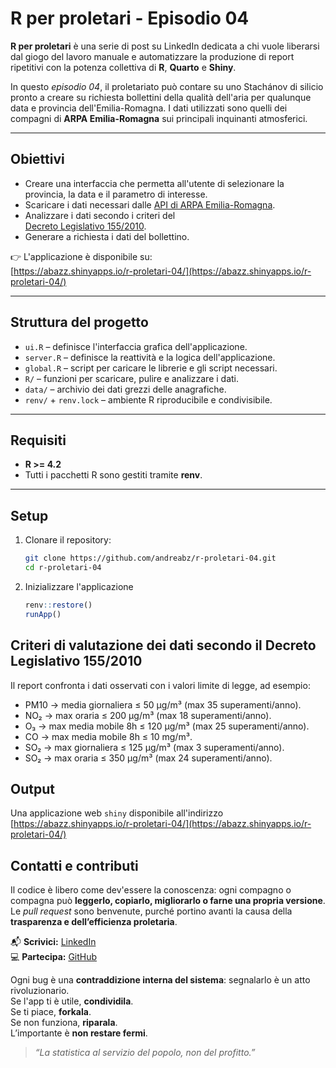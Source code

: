 # R per proletari - Episodio 04

**R per proletari** è una serie di post su LinkedIn dedicata a chi vuole
liberarsi dal giogo del lavoro manuale e automatizzare la produzione di report
ripetitivi con la potenza collettiva di **R**, **Quarto** e **Shiny**.

In questo *episodio 04*, il proletariato può contare su uno Stachánov di silicio
pronto a creare su richiesta bollettini della qualità dell'aria per qualunque data
e provincia dell'Emilia-Romagna. I dati utilizzati sono quelli dei compagni di 
**ARPA Emilia-Romagna** sui principali inquinanti atmosferici.

---

## Obiettivi

- Creare una interfaccia che permetta all'utente di selezionare la provincia, la data e il parametro di interesse.  
- Scaricare i dati necessari dalle [API di ARPA Emilia-Romagna](https://dati.arpae.it/datastore/dump/4dc855a1-6298-4b71-a1ae-d80693d43dcb).  
- Analizzare i dati secondo i criteri del  
  [Decreto Legislativo 155/2010](https://www.normattiva.it/uri-res/N2Ls?urn:nir:stato:decreto.legislativo:2010-08-13;155).  
- Generare a richiesta i dati del bollettino.

👉 L'applicazione è disponibile su:  
[https://abazz.shinyapps.io/r-proletari-04/](https://abazz.shinyapps.io/r-proletari-04/)

---

## Struttura del progetto

- `ui.R` – definisce l'interfaccia grafica dell'applicazione.  
- `server.R` – definisce la reattività e la logica dell'applicazione.  
- `global.R` – script per caricare le librerie e gli script necessari.  
- `R/` – funzioni per scaricare, pulire e analizzare i dati.  
- `data/` – archivio dei dati grezzi delle anagrafiche.  
- `renv/` + `renv.lock` – ambiente R riproducibile e condivisibile.

---

## Requisiti

- **R >= 4.2**  
- Tutti i pacchetti R sono gestiti tramite **renv**.

---

## Setup

1. Clonare il repository:

   ```bash
   git clone https://github.com/andreabz/r-proletari-04.git
   cd r-proletari-04
   ```
   
2. Inizializzare l'applicazione

   ```r
   renv::restore()
   runApp()
   ```
   
## Criteri di valutazione dei dati secondo il Decreto Legislativo 155/2010

Il report confronta i dati osservati con i valori limite di legge, ad esempio:

- PM10 → media giornaliera ≤ 50 µg/m³ (max 35 superamenti/anno).
- NO₂ → max oraria ≤ 200 µg/m³ (max 18 superamenti/anno).
- O₃ → max media mobile 8h ≤ 120 µg/m³ (max 25 superamenti/anno).
- CO → max media mobile 8h ≤ 10 mg/m³.
- SO₂ → max giornaliera ≤ 125 µg/m³ (max 3 superamenti/anno).
- SO₂ → max oraria ≤ 350 µg/m³ (max 24 superamenti/anno).

## Output

Una applicazione web `shiny` disponibile all'indirizzo [https://abazz.shinyapps.io/r-proletari-04/](https://abazz.shinyapps.io/r-proletari-04/)

## Contatti e contributi

Il codice è libero come dev'essere la conoscenza: ogni compagno o compagna può **leggerlo, copiarlo, migliorarlo o farne una propria versione**.  
Le *pull request* sono benvenute, purché portino avanti la causa della **trasparenza e dell’efficienza proletaria**.

📬 **Scrivici:** [LinkedIn](https://it.linkedin.com/in/andreabazzano)  
💻 **Partecipa:** [GitHub](https://github.com/andreabz/)

Ogni bug è una **contraddizione interna del sistema**: segnalarlo è un atto rivoluzionario.  
Se l'app ti è utile, **condividila**.  
Se ti piace, **forkala**.  
Se non funziona, **riparala**.  
L’importante è **non restare fermi**.

> *“La statistica al servizio del popolo, non del profitto.”*
